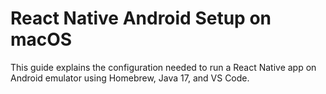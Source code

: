 # React Native Android Setup on macOS

This guide explains the configuration needed to run a React Native app on Android emulator using Homebrew, Java 17, and VS Code.
